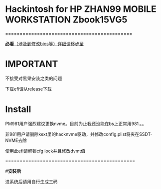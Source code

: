 # **Hackintosh for HP ZHAN99 MOBILE WORKSTATION Zbook15VG5**

============================================

[**必看**（涉及到修改bios等）详细请移步至](https://xtremedev.top/Hackintosh/107.html)

# **IMPORTANT**
不接受对黑果安装之类的问题

下载efi请从release下载

# **Install**

PM981用户强烈建议更换nvme。目前为止我还没能在bs上正常用981.。。

非981用户请删除kext里的hacknvme驱动，并修改config.plist将夹在SSDT-NVME去除

使用此efi请解锁cfg lock并且修改dvmt值


=============================================

#**安装后**

进系统后请用自行生成三码

